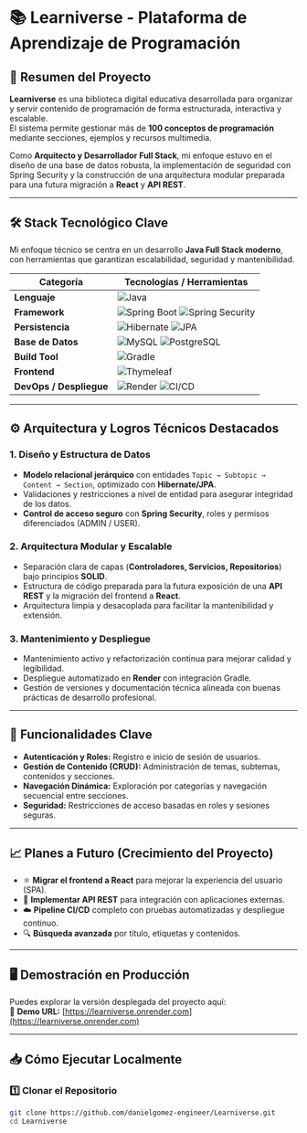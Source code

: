 # 📚 Learniverse - Plataforma de Aprendizaje de Programación

## 🚀 Resumen del Proyecto

**Learniverse** es una biblioteca digital educativa desarrollada para organizar y servir contenido de programación de forma estructurada, interactiva y escalable.  
El sistema permite gestionar más de **100 conceptos de programación** mediante secciones, ejemplos y recursos multimedia.

Como **Arquitecto y Desarrollador Full Stack**, mi enfoque estuvo en el diseño de una base de datos robusta, la implementación de seguridad con Spring Security y la construcción de una arquitectura modular preparada para una futura migración a **React** y **API REST**.

---

## 🛠️ Stack Tecnológico Clave

Mi enfoque técnico se centra en un desarrollo **Java Full Stack moderno**, con herramientas que garantizan escalabilidad, seguridad y mantenibilidad.

| Categoría | Tecnologías / Herramientas |
|------------|-----------------------------|
| **Lenguaje** | ![Java](https://img.shields.io/badge/Java_17-ED8B00?style=for-the-badge&logo=openjdk&logoColor=white) |
| **Framework** | ![Spring Boot](https://img.shields.io/badge/Spring_Boot_3.5.4-6DB33F?style=for-the-badge&logo=springboot&logoColor=white) ![Spring Security](https://img.shields.io/badge/Spring_Security-6DB33F?style=for-the-badge&logo=springsecurity&logoColor=white) |
| **Persistencia** | ![Hibernate](https://img.shields.io/badge/Hibernate-59666C?style=for-the-badge&logo=hibernate&logoColor=white) ![JPA](https://img.shields.io/badge/JPA-4B8BBE?style=for-the-badge) |
| **Base de Datos** | ![MySQL](https://img.shields.io/badge/MySQL-4479A1?style=for-the-badge&logo=mysql&logoColor=white) ![PostgreSQL](https://img.shields.io/badge/PostgreSQL-316192?style=for-the-badge&logo=postgresql&logoColor=white) |
| **Build Tool** | ![Gradle](https://img.shields.io/badge/Gradle-02303A?style=for-the-badge&logo=gradle&logoColor=white) |
| **Frontend** | ![Thymeleaf](https://img.shields.io/badge/Thymeleaf-005F0F?style=for-the-badge&logo=thymeleaf&logoColor=white) |
| **DevOps / Despliegue** | ![Render](https://img.shields.io/badge/Render-46E3B7?style=for-the-badge&logo=render&logoColor=white) ![CI/CD](https://img.shields.io/badge/CI%2FCD-181717?style=for-the-badge&logo=githubactions&logoColor=white) |

---

## ⚙️ Arquitectura y Logros Técnicos Destacados

### 1. Diseño y Estructura de Datos
- **Modelo relacional jerárquico** con entidades `Topic → Subtopic → Content → Section`, optimizado con **Hibernate/JPA**.  
- Validaciones y restricciones a nivel de entidad para asegurar integridad de los datos.  
- **Control de acceso seguro** con **Spring Security**, roles y permisos diferenciados (ADMIN / USER).

### 2. Arquitectura Modular y Escalable
- Separación clara de capas (**Controladores, Servicios, Repositorios**) bajo principios **SOLID**.  
- Estructura de código preparada para la futura exposición de una **API REST** y la migración del frontend a **React**.  
- Arquitectura limpia y desacoplada para facilitar la mantenibilidad y extensión.

### 3. Mantenimiento y Despliegue
- Mantenimiento activo y refactorización continua para mejorar calidad y legibilidad.  
- Despliegue automatizado en **Render** con integración Gradle.  
- Gestión de versiones y documentación técnica alineada con buenas prácticas de desarrollo profesional.

---

## 🚀 Funcionalidades Clave

- **Autenticación y Roles:** Registro e inicio de sesión de usuarios.  
- **Gestión de Contenido (CRUD):** Administración de temas, subtemas, contenidos y secciones.  
- **Navegación Dinámica:** Exploración por categorías y navegación secuencial entre secciones.  
- **Seguridad:** Restricciones de acceso basadas en roles y sesiones seguras.  

---

## 📈 Planes a Futuro (Crecimiento del Proyecto)

- ⚛️ **Migrar el frontend a React** para mejorar la experiencia del usuario (SPA).  
- 🔗 **Implementar API REST** para integración con aplicaciones externas.  
- ☁️ **Pipeline CI/CD** completo con pruebas automatizadas y despliegue continuo.  
- 🔍 **Búsqueda avanzada** por título, etiquetas y contenidos.

---

## 🖥️ Demostración en Producción

Puedes explorar la versión desplegada del proyecto aquí:  
🔗 **Demo URL:** [https://learniverse.onrender.com](https://learniverse.onrender.com)

---

## 📥 Cómo Ejecutar Localmente

### 1️⃣ Clonar el Repositorio
```bash
git clone https://github.com/danielgomez-engineer/Learniverse.git
cd Learniverse
